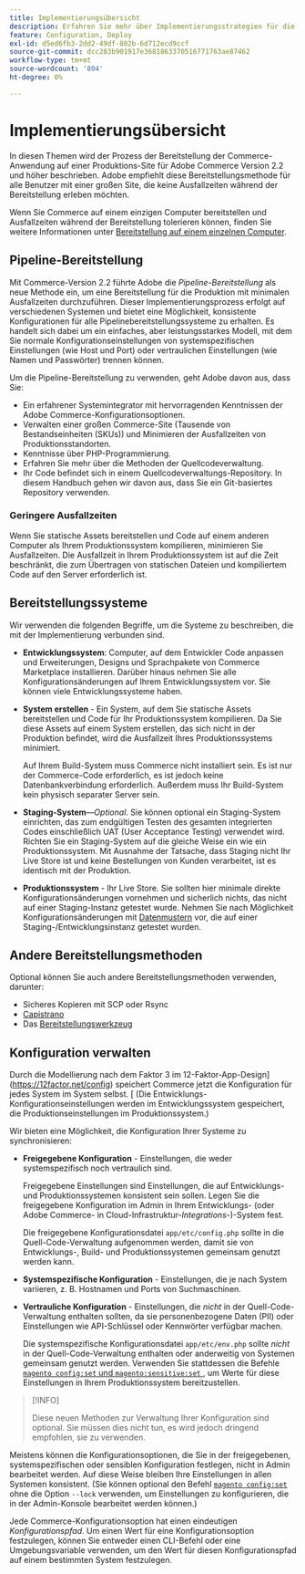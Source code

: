 ```yaml
---
title: Implementierungsübersicht
description: Erfahren Sie mehr über Implementierungsstrategien für die Commerce-Anwendung.
feature: Configuration, Deploy
exl-id: d5ed6fb3-2dd2-49df-802b-6d712ecd9ccf
source-git-commit: dcc283b901917e3681863370516771763ae87462
workflow-type: tm+mt
source-wordcount: '804'
ht-degree: 0%

---
```


# Implementierungsübersicht

In diesen Themen wird der Prozess der Bereitstellung der Commerce-Anwendung auf einer Produktions-Site für Adobe Commerce Version 2.2 und höher beschrieben. Adobe empfiehlt diese Bereitstellungsmethode für alle Benutzer mit einer großen Site, die keine Ausfallzeiten während der Bereitstellung erleben möchten.

Wenn Sie Commerce auf einem einzigen Computer bereitstellen und Ausfallzeiten während der Bereitstellung tolerieren können, finden Sie weitere Informationen unter [Bereitstellung auf einem einzelnen Computer](../deployment/single-machine.md).

## Pipeline-Bereitstellung

Mit Commerce-Version 2.2 führte Adobe die _Pipeline-Bereitstellung_ als neue Methode ein, um eine Bereitstellung für die Produktion mit minimalen Ausfallzeiten durchzuführen. Dieser Implementierungsprozess erfolgt auf verschiedenen Systemen und bietet eine Möglichkeit, konsistente Konfigurationen für alle Pipelinebereitstellungssysteme zu erhalten. Es handelt sich dabei um ein einfaches, aber leistungsstarkes Modell, mit dem Sie normale Konfigurationseinstellungen von systemspezifischen Einstellungen (wie Host und Port) oder vertraulichen Einstellungen (wie Namen und Passwörter) trennen können.

Um die Pipeline-Bereitstellung zu verwenden, geht Adobe davon aus, dass Sie:

- Ein erfahrener Systemintegrator mit hervorragenden Kenntnissen der Adobe Commerce-Konfigurationsoptionen.
- Verwalten einer großen Commerce-Site (Tausende von Bestandseinheiten (SKUs)) und Minimieren der Ausfallzeiten von Produktionsstandorten.
- Kenntnisse über PHP-Programmierung.
- Erfahren Sie mehr über die Methoden der Quellcodeverwaltung.
- Ihr Code befindet sich in einem Quellcodeverwaltungs-Repository. In diesem Handbuch gehen wir davon aus, dass Sie ein Git-basiertes Repository verwenden.

### Geringere Ausfallzeiten

Wenn Sie statische Assets bereitstellen und Code auf einem anderen Computer als Ihrem Produktionssystem kompilieren, minimieren Sie Ausfallzeiten. Die Ausfallzeit in Ihrem Produktionssystem ist auf die Zeit beschränkt, die zum Übertragen von statischen Dateien und kompiliertem Code auf den Server erforderlich ist.

## Bereitstellungssysteme

Wir verwenden die folgenden Begriffe, um die Systeme zu beschreiben, die mit der Implementierung verbunden sind.

- **Entwicklungssystem**: Computer, auf dem Entwickler Code anpassen und Erweiterungen, Designs und Sprachpakete von Commerce Marketplace installieren. Darüber hinaus nehmen Sie alle Konfigurationsänderungen auf Ihrem Entwicklungssystem vor. Sie können viele Entwicklungssysteme haben.

- **System erstellen** - Ein System, auf dem Sie statische Assets bereitstellen und Code für Ihr Produktionssystem kompilieren. Da Sie diese Assets auf einem System erstellen, das sich nicht in der Produktion befindet, wird die Ausfallzeit Ihres Produktionssystems minimiert.

  Auf Ihrem Build-System muss Commerce nicht installiert sein. Es ist nur der Commerce-Code erforderlich, es ist jedoch keine Datenbankverbindung erforderlich. Außerdem muss Ihr Build-System kein physisch separater Server sein.

- **Staging-System**—_Optional_. Sie können optional ein Staging-System einrichten, das zum endgültigen Testen des gesamten integrierten Codes einschließlich UAT (User Acceptance Testing) verwendet wird. Richten Sie ein Staging-System auf die gleiche Weise ein wie ein Produktionssystem. Mit Ausnahme der Tatsache, dass Staging nicht Ihr Live Store ist und keine Bestellungen von Kunden verarbeitet, ist es identisch mit der Produktion.

- **Produktionssystem** - Ihr Live Store. Sie sollten hier minimale direkte Konfigurationsänderungen vornehmen und sicherlich nichts, das nicht auf einer Staging-Instanz getestet wurde. Nehmen Sie nach Möglichkeit Konfigurationsänderungen mit [Datenmustern](https://developer.adobe.com/commerce/php/development/components/declarative-schema/patches/) vor, die auf einer Staging-/Entwicklungsinstanz getestet wurden.

## Andere Bereitstellungsmethoden

Optional können Sie auch andere Bereitstellungsmethoden verwenden, darunter:

- Sicheres Kopieren mit SCP oder Rsync
- [Capistrano](https://capistranorb.com/documentation/overview/what-is-capistrano)
- Das [Bereitstellungswerkzeug](https://deployer.org/)

## Konfiguration verwalten

Durch die Modellierung nach dem Faktor 3 im 12-Faktor-App-Design](https://12factor.net/config) speichert Commerce jetzt die Konfiguration für jedes System im System selbst. [ (Die Entwicklungs-Konfigurationseinstellungen werden im Entwicklungssystem gespeichert, die Produktionseinstellungen im Produktionssystem.)

Wir bieten eine Möglichkeit, die Konfiguration Ihrer Systeme zu synchronisieren:

- **Freigegebene Konfiguration** - Einstellungen, die weder systemspezifisch noch vertraulich sind.

  Freigegebene Einstellungen sind Einstellungen, die auf Entwicklungs- und Produktionssystemen konsistent sein sollen. Legen Sie die freigegebene Konfiguration im Admin in Ihrem Entwicklungs- (oder Adobe Commerce- in Cloud-Infrastruktur-_Integrations-_)-System fest.

  Die freigegebene Konfigurationsdatei `app/etc/config.php` sollte in die Quell-Code-Verwaltung aufgenommen werden, damit sie von Entwicklungs-, Build- und Produktionssystemen gemeinsam genutzt werden kann.

- **Systemspezifische Konfiguration** - Einstellungen, die je nach System variieren, z. B. Hostnamen und Ports von Suchmaschinen.

- **Vertrauliche Konfiguration** - Einstellungen, die _nicht_ in der Quell-Code-Verwaltung enthalten sollten, da sie personenbezogene Daten (PII) oder Einstellungen wie API-Schlüssel oder Kennwörter verfügbar machen.

  Die systemspezifische Konfigurationsdatei `app/etc/env.php` sollte _nicht_ in der Quell-Code-Verwaltung enthalten oder anderweitig von Systemen gemeinsam genutzt werden. Verwenden Sie stattdessen die Befehle [`magento config:set` und `magento:sensitive:set` ](../cli/set-configuration-values.md) , um Werte für diese Einstellungen in Ihrem Produktionssystem bereitzustellen.

>[!INFO]
>
>Diese neuen Methoden zur Verwaltung Ihrer Konfiguration sind optional. Sie müssen dies nicht tun, es wird jedoch dringend empfohlen, sie zu verwenden.

Meistens können die Konfigurationsoptionen, die Sie in der freigegebenen, systemspezifischen oder sensiblen Konfiguration festlegen, nicht in Admin bearbeitet werden. Auf diese Weise bleiben Ihre Einstellungen in allen Systemen konsistent. (Sie können optional den Befehl [`magento config:set`](../cli/set-configuration-values.md) ohne die Option `--lock` verwenden, um Einstellungen zu konfigurieren, die in der Admin-Konsole bearbeitet werden können.)

Jede Commerce-Konfigurationsoption hat einen eindeutigen _Konfigurationspfad_. Um einen Wert für eine Konfigurationsoption festzulegen, können Sie entweder einen CLI-Befehl oder eine Umgebungsvariable verwenden, um den Wert für diesen Konfigurationspfad auf einem bestimmten System festzulegen.
